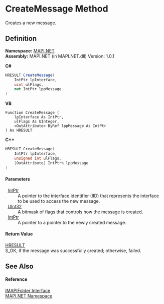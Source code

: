 # CreateMessage Method


Creates a new message.



## Definition
**Namespace:** <a href="N_MAPI_NET.md">MAPI.NET</a>  
**Assembly:** MAPI.NET (in MAPI.NET.dll) Version: 1.0.1

**C#**
``` C#
HRESULT CreateMessage(
	IntPtr lpInterface,
	uint ulFlags,
	out IntPtr lppMessage
)
```
**VB**
``` VB
Function CreateMessage ( 
	lpInterface As IntPtr,
	ulFlags As UInteger,
	<OutAttribute> ByRef lppMessage As IntPtr
) As HRESULT
```
**C++**
``` C++
HRESULT CreateMessage(
	IntPtr lpInterface, 
	unsigned int ulFlags, 
	[OutAttribute] IntPtr% lppMessage
)
```



#### Parameters
<dl><dt>  <a href="https://learn.microsoft.com/dotnet/api/system.intptr" target="_blank" rel="noopener noreferrer">IntPtr</a></dt><dd>A pointer to the interface identifier (IID) that represents the interface to be used to access the new message.</dd><dt>  <a href="https://learn.microsoft.com/dotnet/api/system.uint32" target="_blank" rel="noopener noreferrer">UInt32</a></dt><dd>A bitmask of flags that controls how the message is created.</dd><dt>  <a href="https://learn.microsoft.com/dotnet/api/system.intptr" target="_blank" rel="noopener noreferrer">IntPtr</a></dt><dd>A pointer to a pointer to the newly created message.</dd></dl>

#### Return Value
<a href="T_MAPI_NET_HRESULT.md">HRESULT</a>  
S_OK, if the message was successfully created; otherwise, failed.

## See Also


#### Reference
<a href="T_MAPI_NET_IMAPIFolder.md">IMAPIFolder Interface</a>  
<a href="N_MAPI_NET.md">MAPI.NET Namespace</a>  

